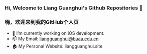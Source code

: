 ### Hi, Welcome to Liang Guanghui's Github Repositories 👋
### 嗨，欢迎来到我的GitHub个人页

<!--
**Lguanghui/Lguanghui** is a ✨ _special_ ✨ repository because its `README.md` (this file) appears on your GitHub profile.
-->

- 🔭 I’m currently working on iOS development.
- 📫 My Email: liangguanghui@buaa.edu.cn
- 🏠 My Personal Website: liangguanghui.site
